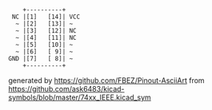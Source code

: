 

	    +----------+
	 NC |[1]   [14]| VCC
	  ~ |[2]   [13]| ~
	  ~ |[3]   [12]| NC
	  ~ |[4]   [11]| NC
	  ~ |[5]   [10]| ~
	  ~ |[6]   [ 9]| ~
	GND |[7]   [ 8]| ~
	    +----------+


generated by https://github.com/FBEZ/Pinout-AsciiArt from https://github.com/ask6483/kicad-symbols/blob/master/74xx_IEEE.kicad_sym